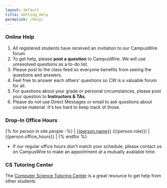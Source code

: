```yaml
---
layout: default
title: Getting Help
permalink: /help/
---
```


### Online Help
1. All registered students have received an invitation to our CampusWire forum
1. To get help, please **post a question** to CampusWire. We will use unresolved questions as a to-do list.
1. Please post to the class feed so everyone benefits from seeing the questions and answers.
1. Feel free to answer each others' questions so CW is a valuable forum for all. 
1. For questions about your grade or personal circumstances, please post your question to **Instructors & TAs**. 
1. Please do not use Direct Messages or email to ask questions about course material. It's too hard to keep track of those.

### Drop-In Office Hours

{% for person in site.people -%}
| [{{person.name}}](mailto:{{person.email}}) ({{person.role}}) | {{person.office_hours}} |
{% endfor %}

- If our regular office hours don't match your schedule, please contact us on CampusWire to make an appointment at a mutually available time.

### CS Tutoring Center

The [Computer Science Tutoring Center](https://tutoringcenter.cs.usfca.edu/) is a great resource to get help from other students.
